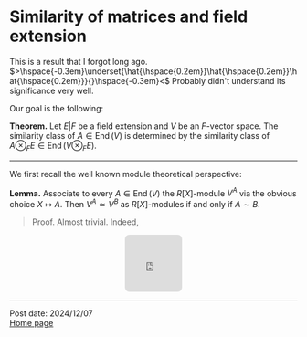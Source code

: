 # Similarity of matrices and field extension

This is a result that I forgot long ago. $>\hspace{-0.3em}\underset{\hat{\hspace{0.2em}}\hat{\hspace{0.2em}}\hat{\hspace{0.2em}}}{}\hspace{-0.3em}<$ Probably didn't understand its significance very well. 

Our goal is the following:

**Theorem.** Let $E\vert F$ be a field extension and $V$ be an $F$-vector space. The similarity class of $A\in\operatorname{End}(V)$ is determined by the similarity class of $A\otimes_FE\in\operatorname{End}(V\otimes_FE)$.

---

We first recall the well known module theoretical perspective:

**Lemma.** Associate to every $A\in\operatorname{End}(V)$ the $R[X]$-module $V^A$ via the obvious choice $X\mapsto A$. Then $V^A\simeq V^B$ as $R[X]$-modules if and only if $A\sim B$.

> Proof. Almost trivial. Indeed,

<center>
<!-- https://q.uiver.app/#q=WzAsNCxbMCwwLCJWXkEiXSxbMCwxLCJWXkIiXSxbMSwwLCJWXkEiXSxbMSwxLCJWXkIiXSxbMCwyLCJBIl0sWzEsMywiQiIsMl0sWzAsMSwiXFxzaW0iLDJdLFsyLDMsIlxcc2ltIl1d -->
<iframe class="quiver-embed" src="https://q.uiver.app/#q=WzAsNCxbMCwwLCJWXkEiXSxbMCwxLCJWXkIiXSxbMSwwLCJWXkEiXSxbMSwxLCJWXkIiXSxbMCwyLCJBIl0sWzEsMywiQiIsMl0sWzAsMSwiXFxzaW0iLDJdLFsyLDMsIlxcc2ltIl1d&embed" width="100" height="100" style="border-radius: 8px; border: none;"></iframe>
</center>



---
Post date: 2024/12/07 \
[Home page](https://caelestia.github.io)